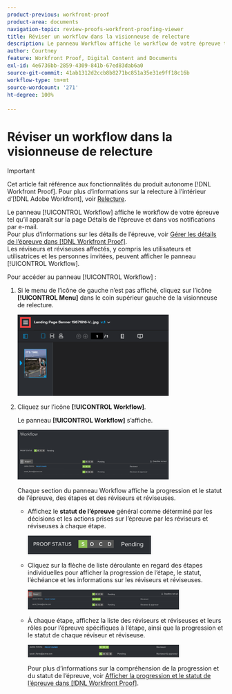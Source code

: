 ```yaml
---
product-previous: workfront-proof
product-area: documents
navigation-topic: review-proofs-workfront-proofing-viewer
title: Réviser un workflow dans la visionneuse de relecture
description: Le panneau Workflow affiche le workflow de votre épreuve tel qu’il apparaît sur la page Détails de l’épreuve dans vos notifications par e-mail. Pour plus d’informations sur les détails de l’épreuve, voir Gérer les détails de l’épreuve dans Workfront Proof. Les réviseurs et réviseuses affectés, y compris les utilisateurs et utilisatrices et les personnes invitées, peuvent afficher le panneau Workflow.
author: Courtney
feature: Workfront Proof, Digital Content and Documents
exl-id: 4e6736bb-2859-4309-841b-67ed83dab6a0
source-git-commit: 41ab1312d2ccb8b8271bc851a35e31e9ff18c16b
workflow-type: tm+mt
source-wordcount: '271'
ht-degree: 100%

---
```


# Réviser un workflow dans la visionneuse de relecture

>[!IMPORTANT]
>
>Cet article fait référence aux fonctionnalités du produit autonome [!DNL Workfront Proof]. Pour plus d’informations sur la relecture à l’intérieur d’[!DNL Adobe Workfront], voir [Relecture](../../../review-and-approve-work/proofing/proofing.md).

Le panneau [!UICONTROL Workflow] affiche le workflow de votre épreuve tel qu’il apparaît sur la page Détails de l’épreuve et dans vos notifications par e-mail.\
Pour plus d’informations sur les détails de l’épreuve, voir [Gérer les détails de l’épreuve dans  [!DNL Workfront Proof]](../../../workfront-proof/wp-work-proofsfiles/manage-your-work/manage-proof-details.md).\
Les réviseurs et réviseuses affectés, y compris les utilisateurs et utilisatrices et les personnes invitées, peuvent afficher le panneau [!UICONTROL Workflow].

Pour accéder au panneau [!UICONTROL Workflow] :

1. Si le menu de l’icône de gauche n’est pas affiché, cliquez sur l’icône **[!UICONTROL Menu]** dans le coin supérieur gauche de la visionneuse de relecture.

   ![Menu_icon_in_Proofing_Viewer.png](assets/menu-icon-in-proofing-viewer-350x188.png)

1. Cliquez sur l’icône **[!UICONTROL Workflow]**.

   Le panneau **[!UICONTROL Workflow]** s’affiche.

   ![](assets/workflow-panel-350x115.png)

   Chaque section du panneau Workflow affiche la progression et le statut de l’épreuve, des étapes et des réviseurs et réviseuses.

   * Affichez le **statut de l’épreuve** général comme déterminé par les décisions et les actions prises sur l’épreuve par les réviseurs et réviseuses à chaque étape.

     ![Screenshot_2018-05-01_10-23-53.png](assets/screenshot-2018-05-01-10-23-53-285x43.png)

   * Cliquez sur la flèche de liste déroulante en regard des étapes individuelles pour afficher la progression de l’étape, le statut, l’échéance et les informations sur les réviseurs et réviseuses.

     ![Screen_Shot_2018-05-01_at_2.01.22_PM.png](assets/screen-shot-2018-05-01-at-2.01.22-pm-350x46.png)

   * À chaque étape, affichez la liste des réviseurs et réviseuses et leurs rôles pour l’épreuve spécifiques à l’étape, ainsi que la progression et le statut de chaque réviseur et réviseuse.

     ![Screen_Shot_2018-05-01_at_10.33.37_AM.png](assets/screen-shot-2018-05-01-at-10.33.37-am-350x29.png)

     Pour plus d’informations sur la compréhension de la progression et du statut de l’épreuve, voir [Afficher la progression et le statut de l’épreuve dans  [!DNL Workfront Proof]](../../../workfront-proof/wp-work-proofsfiles/manage-your-work/view-progress-and-status-of-proof.md).
